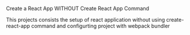Create a React App WITHOUT Create React App Command

This projects consists the setup of react application without using create-react-app command and configurting project with webpack bundler